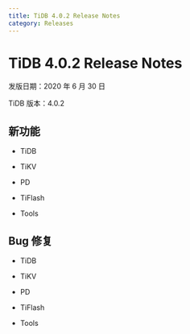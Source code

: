 ```yaml
---
title: TiDB 4.0.2 Release Notes
category: Releases
---
```


# TiDB 4.0.2 Release Notes

发版日期：2020 年 6 月 30 日

TiDB 版本：4.0.2

## 新功能

+ TiDB



+ TiKV



+ PD



+ TiFlash



+ Tools



## Bug 修复

+ TiDB



+ TiKV



+ PD



+ TiFlash



+ Tools